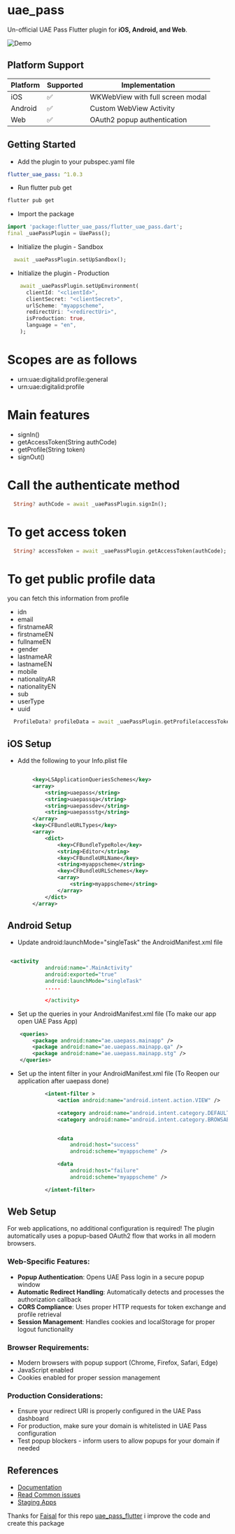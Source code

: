 # uae_pass

Un-official UAE Pass Flutter plugin for **iOS, Android, and Web**.

![Demo](https://github.com/MohamedAbd0/flutter_uae_pass/blob/main/screenshots/demo.gif?raw=true)

## Platform Support

| Platform | Supported | Implementation                   |
| -------- | --------- | -------------------------------- |
| iOS      | ✅        | WKWebView with full screen modal |
| Android  | ✅        | Custom WebView Activity          |
| Web      | ✅        | OAuth2 popup authentication      |

## Getting Started

- Add the plugin to your pubspec.yaml file

```yaml
flutter_uae_pass: ^1.0.3
```

- Run flutter pub get

```bash
flutter pub get
```

- Import the package

```dart
import 'package:flutter_uae_pass/flutter_uae_pass.dart';
final _uaePassPlugin = UaePass();


```

- Initialize the plugin - Sandbox

```dart
  await _uaePassPlugin.setUpSandbox();
```

- Initialize the plugin - Production

```dart
    await _uaePassPlugin.setUpEnvironment(
      clientId: "<clientId>",
      clientSecret: "<clientSecret>",
      urlScheme: "myappscheme",
      redirectUri: "<redirectUri>",
      isProduction: true,
      language = "en",
    );
```

# Scopes are as follows

- urn:uae:digitalid:profile:general
- urn:uae:digitalid:profile

# Main features

- signIn()
- getAccessToken(String authCode)
- getProfile(String token)
- signOut()

# Call the authenticate method

```dart
  String? authCode = await _uaePassPlugin.signIn();
```

# To get access token

```dart
  String? accessToken = await _uaePassPlugin.getAccessToken(authCode);
```

# To get public profile data

you can fetch this information from profile

- idn
- email
- firstnameAR
- firstnameEN
- fullnameEN
- gender
- lastnameAR
- lastnameEN
- mobile
- nationalityAR
- nationalityEN
- sub
- userType
- uuid

```dart
  ProfileData? profileData = await _uaePassPlugin.getProfile(accessToken);
```

## iOS Setup

- Add the following to your Info.plist file

```xml

		<key>LSApplicationQueriesSchemes</key>
		<array>
			<string>uaepass</string>
			<string>uaepassqa</string>
			<string>uaepassdev</string>
			<string>uaepassstg</string>
		</array>
		<key>CFBundleURLTypes</key>
		<array>
			<dict>
				<key>CFBundleTypeRole</key>
				<string>Editor</string>
				<key>CFBundleURLName</key>
				<string>myappscheme</string>
				<key>CFBundleURLSchemes</key>
				<array>
					<string>myappscheme</string>
				</array>
			</dict>
		</array>
```

## Android Setup

- Update android:launchMode="singleTask" the AndroidManifest.xml file

```xml

 <activity
            android:name=".MainActivity"
            android:exported="true"
            android:launchMode="singleTask"
            .....

            </activity>

```

- Set up the queries in your AndroidManifest.xml file (To make our app open UAE Pass App)

```xml
    <queries>
        <package android:name="ae.uaepass.mainapp" />
        <package android:name="ae.uaepass.mainapp.qa" />
        <package android:name="ae.uaepass.mainapp.stg" />
    </queries>

```

- Set up the intent filter in your AndroidManifest.xml file (To Reopen our application after uaepass done)

```xml
            <intent-filter >
                <action android:name="android.intent.action.VIEW" />

                <category android:name="android.intent.category.DEFAULT" />
                <category android:name="android.intent.category.BROWSABLE" />


                <data
                    android:host="success"
                    android:scheme="myappscheme" />

                <data
                    android:host="failure"
                    android:scheme="myappscheme" />

            </intent-filter>

```

## Web Setup

For web applications, no additional configuration is required! The plugin automatically uses a popup-based OAuth2 flow that works in all modern browsers.

### Web-Specific Features:

- **Popup Authentication**: Opens UAE Pass login in a secure popup window
- **Automatic Redirect Handling**: Automatically detects and processes the authorization callback
- **CORS Compliance**: Uses proper HTTP requests for token exchange and profile retrieval
- **Session Management**: Handles cookies and localStorage for proper logout functionality

### Browser Requirements:

- Modern browsers with popup support (Chrome, Firefox, Safari, Edge)
- JavaScript enabled
- Cookies enabled for proper session management

### Production Considerations:

- Ensure your redirect URI is properly configured in the UAE Pass dashboard
- For production, make sure your domain is whitelisted in UAE Pass configuration
- Test popup blockers - inform users to allow popups for your domain if needed

## References

- [Documentation](https://docs.uaepass.ae/)
- [Read Common issues](https://docs.uaepass.ae/faq/common-integration-issues)
- [Staging Apps](https://docs.uaepass.ae/resources/staging-apps)

Thanks for [Faisal](https://github.com/Faisalkc4u) for this repo [uae_pass_flutter](https://github.com/Faisalkc4u/uae_pass) i improve the code and create this package
